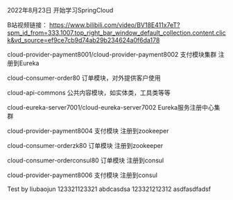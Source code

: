 2022年8月23日 开始学习SpringCloud

B站视频链接： 
https://www.bilibili.com/video/BV18E411x7eT?spm_id_from=333.1007.top_right_bar_window_default_collection.content.click&vd_source=ef9ce7cb9d74ab29b234624a0f6da178

cloud-provider-payment8001/cloud-provider-payment8002  支付模块集群 注册到Eureka

cloud-consumer-order80  订单模块，对外提供客户使用

cloud-api-commons 公共内容模块，如实体类，工具类等等

cloud-eureka-server7001/cloud-eureka-server7002  Eureka服务注册中心集群

cloud-provider-payment8004  支付模块 注册到zookeeper

cloud-consumer-orderzk80    订单模块 注册到zookeeper

cloud-consumer-orderconsul80 订单模块  注册到consul

cloud-provider-payment8006   支付模块 注册到consul


Test  by liubaojun
123321123321
abdcasdsa
123321212312
asdfasdfadsf
